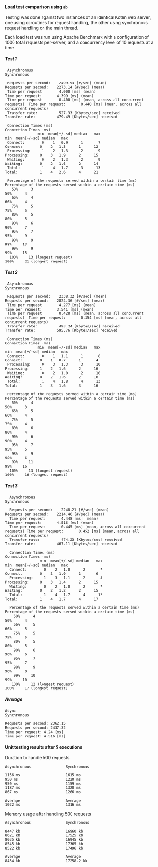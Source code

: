 #### Load test comparison using `ab`

Testing was done against two instances of an identical Kotlin web server, one using coroutines for request handling, the other using synchronous request handling on the main thread.

Each load test was run using Apache Benchmark with a configuration of 1000 total requests per-server, and a concurrency level of 10 requests at a time.

##### Test 1
     Asynchronous                                                               Synchronous
                                                                                
     Requests per second:    2499.93 [#/sec] (mean)                             Requests per second:    2273.14 [#/sec] (mean)
     Time per request:       4.000 [ms] (mean)                                  Time per request:       4.399 [ms] (mean)
     Time per request:       0.400 [ms] (mean, across all concurrent requests)  Time per request:       0.440 [ms] (mean, across all concurrent requests)
     Transfer rate:          527.33 [Kbytes/sec] received                       Transfer rate:          479.49 [Kbytes/sec] received
                                                                                
     Connection Times (ms)                                                      Connection Times (ms)
                   min  mean[+/-sd] median   max                                                  min  mean[+/-sd] median   max
     Connect:        0    1   0.9      1       7                                Connect:        0    2   1.3      1      12
     Processing:     1    2   1.3      2       9                                Processing:     0    3   1.9      2      15
     Waiting:        0    2   1.3      2       9                                Waiting:        0    2   1.6      2      14
     Total:          1    4   1.7      3      13                                Total:          1    4   2.6      4      21
                                                                                
     Percentage of the requests served within a certain time (ms)               Percentage of the requests served within a certain time (ms)
       50%      3                                                                 50%      4
       66%      4                                                                 66%      4
       75%      5                                                                 75%      5
       80%      5                                                                 80%      5
       90%      6                                                                 90%      7
       95%      7                                                                 95%      9
       98%      9                                                                 98%     13
       99%      9                                                                 99%     15
      100%     13 (longest request)                                              100%     21 (longest request)
                                        
                                        
##### Test 2
     Asynchronous                                                               Synchronous
                                                                                  
     Requests per second:    2338.32 [#/sec] (mean)                             Requests per second:    2824.36 [#/sec] (mean)
     Time per request:       4.277 [ms] (mean)                                  Time per request:       3.541 [ms] (mean)
     Time per request:       0.428 [ms] (mean, across all concurrent requests)  Time per request:       0.354 [ms] (mean, across all concurrent requests)
     Transfer rate:          493.24 [Kbytes/sec] received                       Transfer rate:          595.76 [Kbytes/sec] received
                                                                                    
     Connection Times (ms)                                                      Connection Times (ms)
                   min  mean[+/-sd] median   max                                              min  mean[+/-sd] median   max
     Connect:        0    1   1.1      1       8                                Connect:        0    1   0.7      1       4 
     Processing:     0    3   1.3      3      10                                Processing:     1    2   1.6      2      16 
     Waiting:        0    2   1.0      2      10                                Waiting:        0    2   1.6      2      16 
     Total:          1    4   1.8      4      13                                Total:          1    3   1.6      3      16 
                                                                                    
     Percentage of the requests served within a certain time (ms)               Percentage of the requests served within a certain time (ms)
       50%      4                                                                 50%      3
       66%      5                                                                 66%      4
       75%      5                                                                 75%      4
       80%      6                                                                 80%      4
       90%      6                                                                 90%      4
       95%      7                                                                 95%      5
       98%      9                                                                 98%      6
       99%     11                                                                 99%     16
      100%     13 (longest request)                                              100%     16 (longest request)
                                    
##### Test 3                       
      Asynchronous                                                               Synchronous
                                                                                                    
      Requests per second:    2248.21 [#/sec] (mean)                            Requests per second:    2214.46 [#/sec] (mean)                           
      Time per request:       4.448 [ms] (mean)                                 Time per request:       4.516 [ms] (mean)
      Time per request:       0.445 [ms] (mean, across all concurrent requests) Time per request:       0.452 [ms] (mean, across all concurrent requests)
      Transfer rate:          474.23 [Kbytes/sec] received                      Transfer rate:          467.11 [Kbytes/sec] received
                                                                                
      Connection Times (ms)                                                     Connection Times (ms)
                    min  mean[+/-sd] median   max                                             min  mean[+/-sd] median   max
      Connect:        0    2   1.0      2       7                               Connect:        0    2   1.0      2       6
      Processing:     1    3   1.1      2       8                               Processing:     0    3   1.4      2      15
      Waiting:        0    2   1.0      2       7                               Waiting:        0    2   1.2      2      15
      Total:          1    4   1.7      4      12                               Total:          1    4   1.7      4      17
                                                                                
      Percentage of the requests served within a certain time (ms)              Percentage of the requests served within a certain time (ms)
        50%      4                                                                50%      4
        66%      5                                                                66%      5
        75%      5                                                                75%      5
        80%      5                                                                80%      5
        90%      6                                                                90%      6
        95%      7                                                                95%      7
        98%      9                                                                98%      8
        99%     10                                                                99%     10
       100%     12 (longest request)                                             100%     17 (longest request)
                                        
                                        
##### Average
    Async                                                                       Synchronous
    
    Requests per second: 2362.15                                                Requests per second: 2437.32
    Time per request: 4.24 [ms]                                                 Time per request: 4.516 [ms]
    
        
                                        
#### Unit testing results after 5 executions
                                        
Duration to handle 500 requests
    
    Asynchronous                Synchronous
    
    1156 ms                     1615 ms
    950 ms                      1220 ms
    950 ms                      1159 ms
    1187 ms                     1320 ms
    867 ms                      1266 ms
    
    Average                     Average
    1022 ms                     1316 ms
    
Memory usage after handling 500 requests
    
    Asynchronous                Synchronous
        
    8447 kb                     16960 kb
    8621 kb                     17525 kb
    8035 kb                     16945 kb
    8545 kb                     17365 kb
    8522 kb                     17496 kb
    
    Average                     Average
    8434 kb                     17258.2 kb